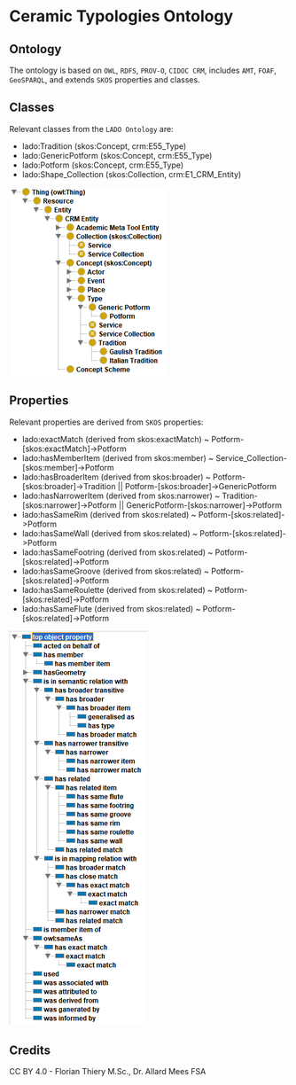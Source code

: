 # Ceramic Typologies Ontology

## Ontology

The ontology is based on `OWL`, `RDFS`, `PROV-O`, `CIDOC CRM`, includes `AMT`, `FOAF`, `GeoSPARQL`, and extends `SKOS` properties and classes.

## Classes

Relevant classes from the `LADO Ontology` are:

-   lado:Tradition (skos:Concept, crm:E55_Type)
-   lado:GenericPotform (skos:Concept, crm:E55_Type)
-   lado:Potform (skos:Concept, crm:E55_Type)
-   lado:Shape_Collection (skos:Collection, crm:E1_CRM_Entity)

![](https://raw.githubusercontent.com/RGZM/ceramictypologies-lod/main/classes.PNG?token=AB6C2Q6DFV2NSCJ52M4JFSTACQXLW)

## Properties

Relevant properties are derived from `SKOS` properties:

-   lado:exactMatch (derived from skos:exactMatch) ~ Potform-\[skos:exactMatch]->Potform
-   lado:hasMemberItem (derived from skos:member) ~ Service_Collection-\[skos:member]->Potform
-   lado:hasBroaderItem (derived from skos:broader) ~ Potform-\[skos:broader]->Tradition ||  Potform-\[skos:broader]->GenericPotform
-   lado:hasNarrowerItem (derived from skos:narrower) ~ Tradition-\[skos:narrower]->Potform ||  GenericPotform-\[skos:narrower]->Potform
-   lado:hasSameRim (derived from skos:related) ~ Potform-\[skos:related]->Potform
-   lado:hasSameWall (derived from skos:related) ~ Potform-\[skos:related]->Potform
-   lado:hasSameFootring (derived from skos:related) ~ Potform-\[skos:related]->Potform
-   lado:hasSameGroove (derived from skos:related) ~ Potform-\[skos:related]->Potform
-   lado:hasSameRoulette (derived from skos:related) ~ Potform-\[skos:related]->Potform
-   lado:hasSameFlute (derived from skos:related) ~ Potform-\[skos:related]->Potform

![](https://raw.githubusercontent.com/RGZM/ceramictypologies-lod/main/objectproperties.PNG?token=AB6C2Q6SDS6JPUF3ZNFCN7LACQXL2)

## Credits

CC BY 4.0 - Florian Thiery M.Sc., Dr. Allard Mees FSA
